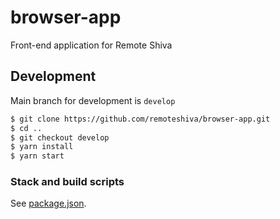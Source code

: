 # browser-app
Front-end application for Remote Shiva

## Development
Main branch for development is `develop`
```bash
$ git clone https://github.com/remoteshiva/browser-app.git
$ cd ..
$ git checkout develop
$ yarn install
$ yarn start
```

### Stack and build scripts
See [package.json](https://github.com/remoteshiva/browser-app/blob/develop/package.json).
